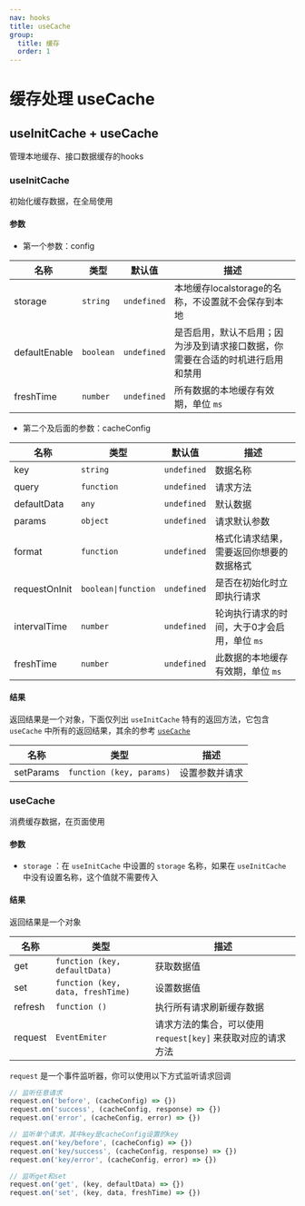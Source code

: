 ```yaml
---
nav: hooks
title: useCache
group: 
  title: 缓存
  order: 1
---
```


# 缓存处理 useCache

## useInitCache + useCache

管理本地缓存、接口数据缓存的hooks

### useInitCache

初始化缓存数据，在全局使用

#### 参数

- 第一个参数：config

| 名称          | 类型      | 默认值      | 描述                                                                           |
| ------------- | --------- | ----------- | ------------------------------------------------------------------------------ |
| storage       | `string`  | `undefined` | 本地缓存localstorage的名称，不设置就不会保存到本地                             |
| defaultEnable | `boolean` | `undefined` | 是否启用，默认不启用；因为涉及到请求接口数据，你需要在合适的时机进行启用和禁用 |
| freshTime     | `number`  | `undefined` | 所有数据的本地缓存有效期，单位 `ms`                                            |

- 第二个及后面的参数：cacheConfig

| 名称          | 类型                | 默认值      | 描述                                         |
| ------------- | ------------------- | ----------- | -------------------------------------------- |
| key           | `string`            | `undefined` | 数据名称                                     |
| query         | `function`          | `undefined` | 请求方法                                     |
| defaultData   | `any`               | `undefined` | 默认数据                                     |
| params        | `object`            | `undefined` | 请求默认参数                                 |
| format        | `function`          | `undefined` | 格式化请求结果，需要返回你想要的数据格式     |
| requestOnInit | `boolean\|function` | `undefined` | 是否在初始化时立即执行请求                   |
| intervalTime  | `number`            | `undefined` | 轮询执行请求的时间，大于0才会启用，单位 `ms` |
| freshTime     | `number`            | `undefined` | 此数据的本地缓存有效期，单位 `ms`            |

#### 结果

返回结果是一个对象，下面仅列出 `useInitCache` 特有的返回方法，它包含 `useCache` 中所有的返回结果，其余的参考 [`useCache`](#useCache)

| 名称      | 类型                     | 描述           |
| --------- | ------------------------ | -------------- |
| setParams | `function (key, params)` | 设置参数并请求 |

### useCache

消费缓存数据，在页面使用

#### 参数

- `storage` ：在 `useInitCache` 中设置的 `storage` 名称，如果在 `useInitCache` 中没有设置名称，这个值就不需要传入

#### 结果

返回结果是一个对象

| 名称    | 类型                              | 描述                                                         |
| ------- | --------------------------------- | ------------------------------------------------------------ |
| get     | `function (key, defaultData)`     | 获取数据值                                                   |
| set     | `function (key, data, freshTime)` | 设置数据值                                                   |
| refresh | `function ()`                     | 执行所有请求刷新缓存数据                                     |
| request | `EventEmiter`                     | 请求方法的集合，可以使用 `request[key]` 来获取对应的请求方法 |

`request` 是一个事件监听器，你可以使用以下方式监听请求回调

```jsx | pure
// 监听任意请求
request.on('before', (cacheConfig) => {})
request.on('success', (cacheConfig, response) => {})
request.on('error', (cacheConfig, error) => {})

// 监听单个请求，其中key是cacheConfig设置的key
request.on('key/before', (cacheConfig) => {})
request.on('key/success', (cacheConfig, response) => {})
request.on('key/error', (cacheConfig, error) => {})

// 监听get和set
request.on('get', (key, defaultData) => {})
request.on('set', (key, data, freshTime) => {})
```
